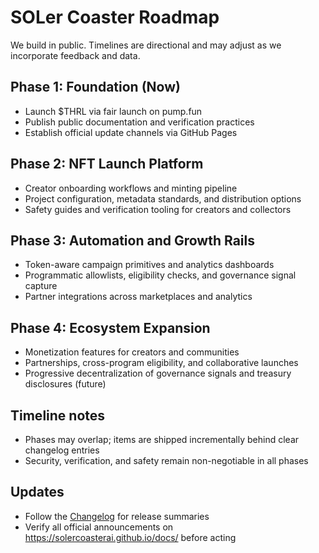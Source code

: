 # SOLer Coaster Roadmap

We build in public. Timelines are directional and may adjust as we incorporate feedback and data.

## Phase 1: Foundation (Now)
- Launch $THRL via fair launch on pump.fun
- Publish public documentation and verification practices
- Establish official update channels via GitHub Pages

## Phase 2: NFT Launch Platform
- Creator onboarding workflows and minting pipeline
- Project configuration, metadata standards, and distribution options
- Safety guides and verification tooling for creators and collectors

## Phase 3: Automation and Growth Rails
- Token-aware campaign primitives and analytics dashboards
- Programmatic allowlists, eligibility checks, and governance signal capture
- Partner integrations across marketplaces and analytics

## Phase 4: Ecosystem Expansion
- Monetization features for creators and communities
- Partnerships, cross-program eligibility, and collaborative launches
- Progressive decentralization of governance signals and treasury disclosures (future)

## Timeline notes
- Phases may overlap; items are shipped incrementally behind clear changelog entries
- Security, verification, and safety remain non-negotiable in all phases

## Updates
- Follow the [Changelog](changelog.md) for release summaries
- Verify all official announcements on https://solercoasterai.github.io/docs/ before acting